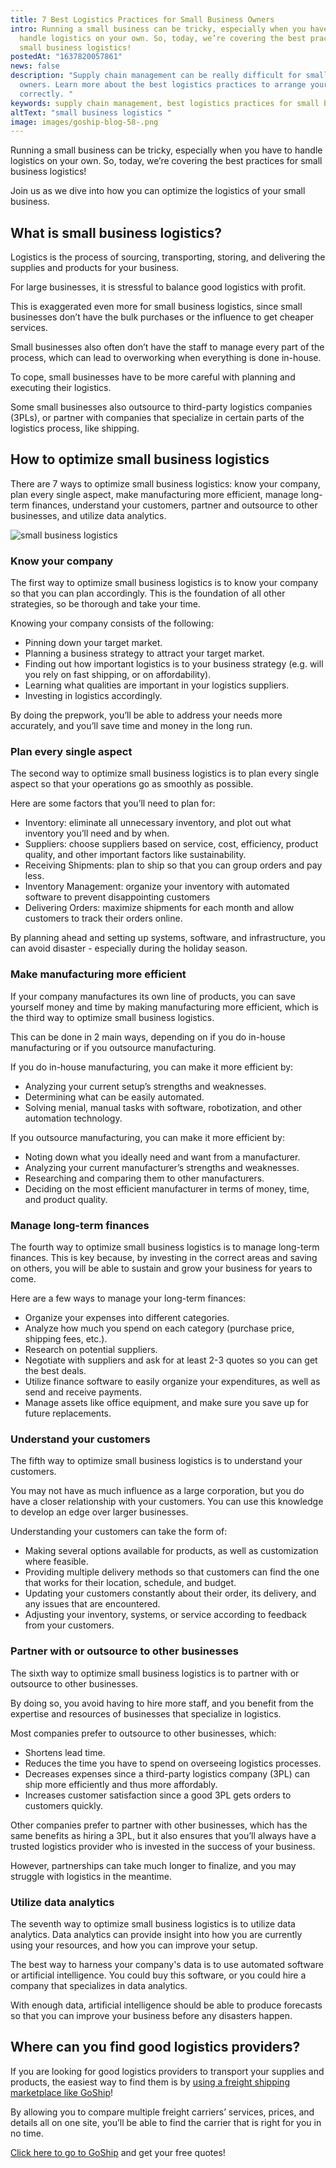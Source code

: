 ```yaml
---
title: 7 Best Logistics Practices for Small Business Owners
intro: Running a small business can be tricky, especially when you have to
  handle logistics on your own. So, today, we’re covering the best practices for
  small business logistics!
postedAt: "1637820057861"
news: false
description: "Supply chain management can be really difficult for small business
  owners. Learn more about the best logistics practices to arrange your shipping
  correctly. "
keywords: supply chain management, best logistics practices for small business
altText: "small business logistics "
image: images/goship-blog-58-.png
---
```

Running a small business can be tricky, especially when you have to handle logistics on your own. So, today, we’re covering the best practices for small business logistics!

Join us as we dive into how you can optimize the logistics of your small business.

## What is small business logistics?

Logistics is the process of sourcing, transporting, storing, and delivering the supplies and products for your business.

For large businesses, it is stressful to balance good logistics with profit. 

This is exaggerated even more for small business logistics, since small businesses don’t have the bulk purchases or the influence to get cheaper services. 

Small businesses also often don’t have the staff to manage every part of the process, which can lead to overworking when everything is done in-house.

To cope, small businesses have to be more careful with planning and executing their logistics.

Some small businesses also outsource to third-party logistics companies (3PLs), or partner with companies that specialize in certain parts of the logistics process, like shipping.

## How to optimize small business logistics 

There are 7 ways to optimize small business logistics: know your company, plan every single aspect, make manufacturing more efficient, manage long-term finances, understand your customers, partner and outsource to other businesses, and utilize data analytics.

![small business logistics ](images/goship-blog-57-.png)

### Know your company

The first way to optimize small business logistics is to know your company so that you can plan accordingly. This is the foundation of all other strategies, so be thorough and take your time.

Knowing your company consists of the following:

* Pinning down your target market.
* Planning a business strategy to attract your target market.
* Finding out how important logistics is to your business strategy (e.g. will you rely on fast shipping, or on affordability).
* Learning what qualities are important in your logistics suppliers.
* Investing in logistics accordingly.

By doing the prepwork, you’ll be able to address your needs more accurately, and you’ll save time and money in the long run.

### Plan every single aspect

The second way to optimize small business logistics is to plan every single aspect so that your operations go as smoothly as possible.

Here are some factors that you’ll need to plan for:

* Inventory: eliminate all unnecessary inventory, and plot out what inventory you’ll need and by when.
* Suppliers: choose suppliers based on service, cost, efficiency, product quality, and other important factors like sustainability.
* Receiving Shipments: plan to ship so that you can group orders and pay less.
* Inventory Management: organize your inventory with automated software to prevent disappointing customers
* Delivering Orders: maximize shipments for each month and allow customers to track their orders online.

By planning ahead and setting up systems, software, and infrastructure, you can avoid disaster - especially during the holiday season.

### Make manufacturing more efficient

If your company manufactures its own line of products, you can save yourself money and time by making manufacturing more efficient, which is the third way to optimize small business logistics.

This can be done in 2 main ways, depending on if you do in-house manufacturing or if you outsource manufacturing.

If you do in-house manufacturing, you can make it more efficient by:

* Analyzing your current setup’s strengths and weaknesses.
* Determining what can be easily automated.
* Solving menial, manual tasks with software, robotization, and other automation technology.

If you outsource manufacturing, you can make it more efficient by:

* Noting down what you ideally need and want from a manufacturer.
* Analyzing your current manufacturer’s strengths and weaknesses.
* Researching and comparing them to other manufacturers.
* Deciding on the most efficient manufacturer in terms of money, time, and product quality.

### Manage long-term finances

The fourth way to optimize small business logistics is to manage long-term finances. This is key because, by investing in the correct areas and saving on others, you will be able to sustain and grow your business for years to come.

Here are a few ways to manage your long-term finances:

* Organize your expenses into different categories.
* Analyze how much you spend on each category (purchase price, shipping fees, etc.).
* Research on potential suppliers.
* Negotiate with suppliers and ask for at least 2-3 quotes so you can get the best deals.
* Utilize finance software to easily organize your expenditures, as well as send and receive payments. 
* Manage assets like office equipment, and make sure you save up for future replacements.

### Understand your customers

The fifth way to optimize small business logistics is to understand your customers. 

You may not have as much influence as a large corporation, but you do have a closer relationship with your customers. You can use this knowledge to develop an edge over larger businesses.

Understanding your customers can take the form of:

* Making several options available for products, as well as customization where feasible.
* Providing multiple delivery methods so that customers can find the one that works for their location, schedule, and budget.
* Updating your customers constantly about their order, its delivery, and any issues that are encountered.
* Adjusting your inventory, systems, or service according to feedback from your customers.

### Partner with or outsource to other businesses

The sixth way to optimize small business logistics is to partner with or outsource to other businesses.

By doing so, you avoid having to hire more staff, and you benefit from the expertise and resources of businesses that specialize in logistics. 

Most companies prefer to outsource to other businesses, which:

* Shortens lead time.
* Reduces the time you have to spend on overseeing logistics processes.
* Decreases expenses since a third-party logistics company (3PL) can ship more efficiently and thus more affordably.
* Increases customer satisfaction since a good 3PL gets orders to customers quickly.

Other companies prefer to partner with other businesses, which has the same benefits as hiring a 3PL, but it also ensures that you’ll always have a trusted logistics provider who is invested in the success of your business. 

However, partnerships can take much longer to finalize, and you may struggle with logistics in the meantime.

### Utilize data analytics

The seventh way to optimize small business logistics is to utilize data analytics. Data analytics can provide insight into how you are currently using your resources, and how you can improve your setup.

The best way to harness your company's data is to use automated software or artificial intelligence. You could buy this software, or you could hire a company that specializes in data analytics.

With enough data, artificial intelligence should be able to produce forecasts so that you can improve your business before any disasters happen.

## Where can you find good logistics providers?

If you are looking for good logistics providers to transport your supplies and products, the easiest way to find them is by [using a freight shipping marketplace like GoShip](http://goship.com)!

By allowing you to compare multiple freight carriers’ services, prices, and details all on one site, you’ll be able to find the carrier that is right for you in no time.

[Click here to go to GoShip](http://goship.com) and get your free quotes!